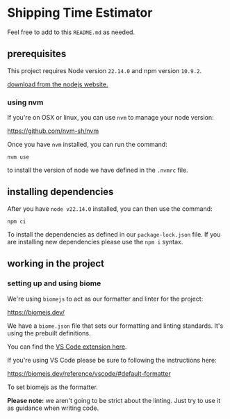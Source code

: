 # Shipping Time Estimator

Feel free to add to this `README.md` as needed.

## prerequisites

This project requires Node version `22.14.0` and npm version `10.9.2`.

[download from the nodejs website.](https://nodejs.org/en/download)

### using nvm

If you're on OSX or linux, you can use `nvm` to manage your node version:

https://github.com/nvm-sh/nvm

Once you have `nvm` installed, you can run the command:

```
nvm use
```

to install the version of node we have defined in the `.nvmrc` file.

## installing dependencies

After you have `node v22.14.0` installed, you can then use the command:

```
npm ci
```

To install the dependencies as defined in our `package-lock.json` file. If you are installing new dependencies please use the `npm i` syntax.

## working in the project

### setting up and using biome

We're using `biomejs` to act as our formatter and linter for the project:

https://biomejs.dev/

We have a `biome.json` file that sets our formatting and linting standards. It's using the prebuilt definitions.

You can find the [VS Code extension here](https://marketplace.visualstudio.com/items?itemName=biomejs.biome).

If you're using VS Code please be sure to following the instructions here:

https://biomejs.dev/reference/vscode/#default-formatter

To set biomejs as the formatter.

**Please note:** we aren't going to be strict about the linting. Just try to use it as guidance when writing code.
